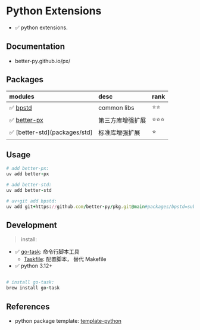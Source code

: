 # Python Extensions

- ✅ python extensions.

## Documentation

- better-py.github.io/px/

## Packages

| modules                 | desc               | rank       |
|:------------------------|:-------------------|:-----------|
| ✅ [bpstd](packages/bpstd) | common libs        | ⭐⭐         |
| ✅ [better-px](packages/px)          | 第三方库增强扩展 | ⭐⭐⭐ |
| ✅ [better-std](packages/std]          | 标准库增强扩展 | ⭐ |

## Usage

```ruby
# add better-px:
uv add better-px

# add better-std:
uv add better-std

# uv+git add bpstd:
uv add git+https://github.com/better-py/pkg.git@main#packages/bpstd=subdir

```

## Development

> install:

- ✅ [go-task](https://taskfile.dev/): 命令行脚本工具
  - [Taskfile](Taskfile.yml): 配置脚本， 替代 Makefile
- ✅ python 3.12+

```ruby

# install go-task:
brew install go-task

```

## References

- python package template: [template-python](https://github.com/jacebrowning/template-python)
